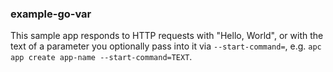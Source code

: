 ### example-go-var

This sample app responds to HTTP requests with "Hello, World", or with the text of a parameter you optionally pass into it via `--start-command=`, e.g. `apc app create app-name --start-command=TEXT`.